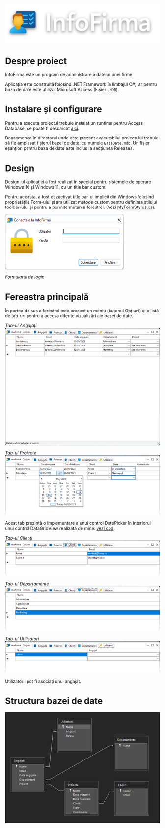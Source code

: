 ![Logo](/Fisiere/Logo.png)

# Despre proiect

InfoFirma este un program de administrare a datelor unei firme.

Aplicația este construită folosind .NET Framework în limbajul C#, iar pentru baza de date este utilizat Microsoft Access (Fișier `.MDB`).

# Instalare și configurare

Pentru a executa proiectul trebuie instalat un runtime pentru Access Database, ce poate fi descărcat [aici](https://www.microsoft.com/en-us/download/details.aspx?id=13255).

Deasemenea în directorul unde este prezent executabilul proiectului trebuie să fie amplasat fișierul bazei de date, cu numele `BazaDate.mdb`. Un fișier eșanțion pentru baza de date este inclus la secțiunea Releases.

# Design

Design-ul aplicației a fost realizat în special pentru sistemele de operare Windows 10 și Windows 11, cu un title bar custom.

Pentru aceasta, a fost dezactivat title bar-ul implicit din Windows folosind proprietățile Form-ului și am utilizat metode custom pentru definirea stilului toolbar-ului și pentru a permite mutarea ferestrei. (Vezi [MyFormStyles.cs](/InfoFirma/MyFormStyles.cs)).

![Formular de login](/Fisiere/Screenshot/Login.png)

_Formularul de login_

# Fereastra principală

În partea de sus a ferestrei este prezent un meniu (butonul Opțiuni) și o listă de tab-uri pentru a accesa diferite vizualizări ale bazei de date.

_Tab-ul Angajați_
![Tab-ul angajați](/Fisiere/Screenshot/Angajati.png)

_Tab-ul Proiecte_
![Tab-ul proiecte](/Fisiere/Screenshot/Proiecte.png)

Acest tab prezintă o implementare a unui control DatePicker în interiorul unui control DataGridView realizată de mine: [vezi cod](/InfoFirma/MainForm.cs#130).

_Tab-ul Clienți_
![Tab-ul clienti](/Fisiere/Screenshot/Clienti.png)

_Tab-ul Departamente_
![Tab-ul departamente](/Fisiere/Screenshot/Departamente.png)

_Tab-ul Utilizatori_
![Tab-ul utilizatori](/Fisiere/Screenshot/Utilizatori.png)

Utilizatorii pot fi asociați unui angajat.

# Structura bazei de date

![Structura bazei de date](/Fisiere/Screenshot/Bazadate.png)

